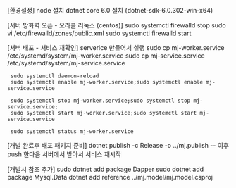 [환경설정]
     node 설치
     dotnet core 6.0 설치 (dotnet-sdk-6.0.302-win-x64)


[서버 방화벽 오픈 - 오라클 리눅스 (centos)]
     sudo systemctl firewalld stop
     sudo vi /etc/firewalld/zones/public.xml
     sudo systemctl firewalld start


[서버 배포 - 서비스 재확인]
     serverice 만들어서 실행
     sudo cp mj-worker.service /etc/systemd/system/mj-worker.service
     sudo cp mj-service.service /etc/systemd/system/mj-service.service

     sudo systemctl daemon-reload
     sudo systemctl enable mj-worker.service;sudo systemctl enable mj-service.service

     sudo systemctl stop mj-worker.service;sudo systemctl stop mj-service.service;
     sudo systemctl start mj-worker.service;sudo systemctl start mj-service.service
    
     sudo systemctl status mj-worker.service 

[개발 완료후 배포 패키지 준비]
     dotnet publish -c Release -o ../mj.publish 
     -- 이후 push 한다음 서버에서 받아서 서비스 재시작

[개발시 참조 추가]
     sudo dotnet add package Dapper
     sudo dotnet add package Mysql.Data
     dotnet add reference ../mj.model/mj.model.csproj
     